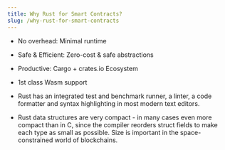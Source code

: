 ```yaml
---
title: Why Rust for Smart Contracts?
slug: /why-rust-for-smart-contracts
---
```

* No overhead: Minimal runtime

* Safe & Efficient: Zero-cost & safe abstractions

* Productive: Cargo + crates.io Ecosystem

* 1st class Wasm support

* Rust has an integrated test and benchmark runner, a linter, a code formatter and syntax highlighting
in most modern text editors.

* Rust data structures are very compact - in many cases even more compact than in C,
since the compiler reorders struct fields to make each type as small as possible.
Size is important in the space-constrained world of blockchains.

